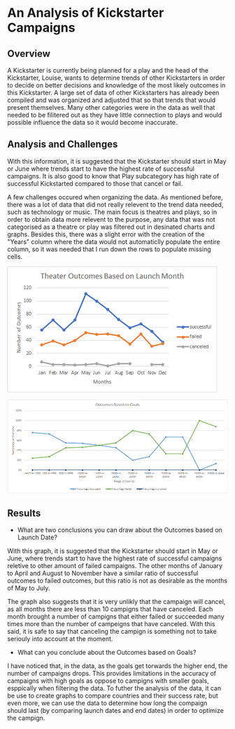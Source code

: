 # An Analysis of Kickstarter Campaigns

## Overview

A Kickstarter is currently being planned for a play and the head of the Kickstarter, Louise, wants to determine trends of other Kickstarters in order to decide on better decisions and knowledge of the most likely outcomes in this Kickstarter. A large set of data of other Kickstarters has already been compiled and was organized and adjusted that so that trends that would present themselves. Many other categories were in the data as well that needed to be filitered out as they have little connection to plays and would possible influence the data so it would become inaccurate.

## Analysis and Challenges



With this information, it is suggested that the Kickstarter should start in May or June where trends start to have the highest rate of successful campaigns. It is also good to know that Play subcategory has high rate of successful Kickstarted compared
to those that cancel or fail.

A few challenges occured when organizing the data. As mentioned before, there was a lot of data that did not really relevent to the trend data needed, such as technology or music. The main focus is theatres and plays, so in order to obtain data more relevent to the purpose, any data that was not categorised as a theatre or play was filtered out in desinated charts and graphs. Besides this, there was a slight error with the creation of the "Years" column where the data would not automaticlly populate the entire column, so it was needed that I run down the rows to populate missing cells.






![Outcomes Based on Launch Date](/Resouces/Theater_Outcomes_VS_Lauch.png)

![Theater_Outcomes_vs_Lauch](/Resouces/Outcomes_vs_Goals.png)

## Results

- What are two conclusions you can draw about the Outcomes based on Launch Date?

With this graph, it is suggested that the Kickstarter should start in May or June, where trends start to have the highest rate of successful campaigns reletive to other amount of failed campaigns. The other months of January to April and August to November have a similar ratio of successful outcomes to failed outcomes, but this ratio is not as desirable as the months of May to July. 

The graph also suggests that it is very unlikly that the campaign will cancel, as all months there are less than 10 campigns that have canceled. Each month brought a number of campigns that either failed or succeeded many times more than the number of campeigns that have canceled. With this said, it is safe to say that canceling the campign is something not to take seriouly into account at the moment.   


- What can you conclude about the Outcomes based on Goals?



I have noticed that, in the data, as the goals get torwards the higher end, the number of campaigns drops. This provides limitations in the accuracy of campaigns with high goals as oppose to campigns with smaller goals, esppically when filtering the data. To futher the analysis of the data, it can be use to create graphs to compare countries and their success rate, but even more, we can use the data to determine how long the compaign should last (by comparing launch dates and end dates) in order to optimize the campign.


